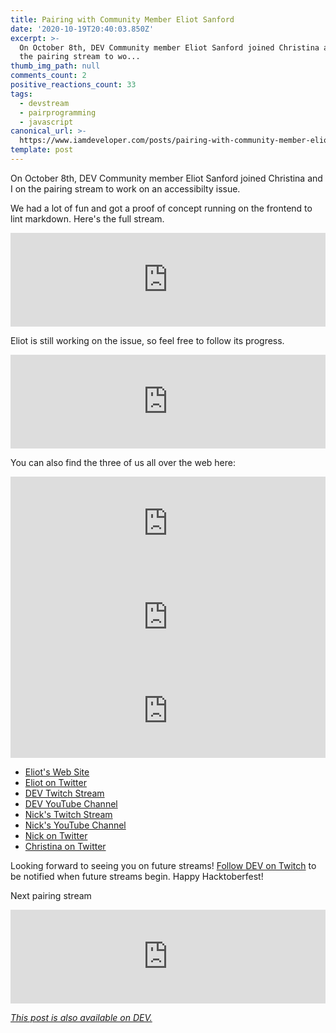 ```yaml
---
title: Pairing with Community Member Eliot Sanford
date: '2020-10-19T20:40:03.850Z'
excerpt: >-
  On October 8th, DEV Community member Eliot Sanford joined Christina and I on
  the pairing stream to wo...
thumb_img_path: null
comments_count: 2
positive_reactions_count: 33
tags:
  - devstream
  - pairprogramming
  - javascript
canonical_url: >-
  https://www.iamdeveloper.com/posts/pairing-with-community-member-eliot-sanford-f7a/
template: post
---
```


On October 8th, DEV Community member Eliot Sanford joined Christina and I on the pairing stream to work on an accessibilty issue.

We had a lot of fun and got a proof of concept running on the frontend to lint markdown. Here's the full stream.

<iframe class="liquidTag" src="https://dev.to/embed/youtube?args=LBDqggawwNE" style="border: 0; width: 100%;"></iframe>

Eliot is still working on the issue, so feel free to follow its progress.

<iframe class="liquidTag" src="https://dev.to/embed/github?args=https%3A%2F%2Fgithub.com%2Fforem%2Fforem%2Fissues%2F4807" style="border: 0; width: 100%;"></iframe>

You can also find the three of us all over the web here:

<iframe class="liquidTag" src="https://dev.to/embed/user?args=techieeliot" style="border: 0; width: 100%;"></iframe>

<iframe class="liquidTag" src="https://dev.to/embed/user?args=nickytonline" style="border: 0; width: 100%;"></iframe>

<iframe class="liquidTag" src="https://dev.to/embed/user?args=coffeecraftcode" style="border: 0; width: 100%;"></iframe>

- [Eliot's Web Site](https://techieeliot.com)
- [Eliot on Twitter](https://twitter.com/techieeliot)
- [DEV Twitch Stream](https://www.twitch.tv/thepracticaldev)
- [DEV YouTube Channel](https://www.youtube.com/c/thepracticaldevteam)
- [Nick's Twitch Stream](https://www.twitch.tv/nickytonline)
- [Nick's YouTube Channel](https://iamdeveloper.com/youtube)
- [Nick on Twitter](https://twitter.com/nickytonline)
- [Christina on Twitter](https://twitter.com/coffeecraftcode)

Looking forward to seeing you on future streams! [Follow DEV on Twitch](twitch.tv/thepracticaldev) to be notified when future streams begin. Happy Hacktoberfest!

Next pairing stream

<iframe class="liquidTag" src="https://dev.to/embed/listing?args=https%3A%2F%2Fdev.to%2Flistings%2Fevents%2Ftwitch-liquid-tags-pair-programming-with-marie-anton-4dm1" style="border: 0; width: 100%;"></iframe>

_[This post is also available on DEV.](https://dev.to/devteam/pairing-with-community-member-eliot-sanford-f7a)_

<script>
const parent = document.getElementsByTagName('head')[0];
const script = document.createElement('script');
script.type = 'text/javascript';
script.src = 'https://cdnjs.cloudflare.com/ajax/libs/iframe-resizer/4.1.1/iframeResizer.min.js';
script.charset = 'utf-8';
script.onload = function() {
    window.iFrameResize({}, '.liquidTag');
};
parent.appendChild(script);
</script>
